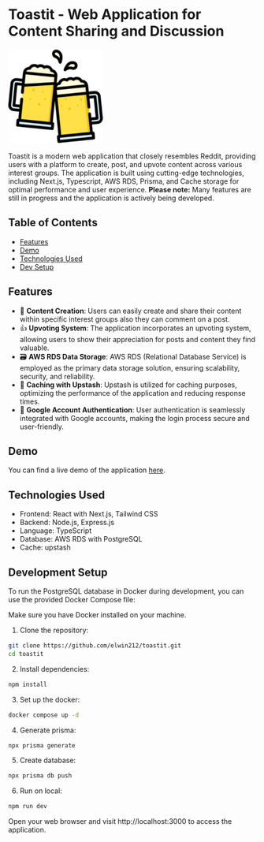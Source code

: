 # Toastit - Web Application for Content Sharing and Discussion

![Toastit Logo](/public/toastit192.png)

Toastit is a modern web application that closely resembles Reddit, providing users with a platform to create, post, and upvote content across various interest groups. The application is built using cutting-edge technologies, including Next.js, Typescript, AWS RDS, Prisma, and Cache storage for optimal performance and user experience.
**Please note:** Many features are still in progress and the application is actively being developed.

## Table of Contents

- [Features](#features)
- [Demo](#demo)
- [Technologies Used](#technologies-used)
- [Dev Setup](#development-setup)

## Features

- 📝 **Content Creation**: Users can easily create and share their content within specific interest groups also they can comment on a post.
- 👍 **Upvoting System**: The application incorporates an upvoting system, allowing users to show their appreciation for posts and content they find valuable.
- 🗃️ **AWS RDS Data Storage**: AWS RDS (Relational Database Service) is employed as the primary data storage solution, ensuring scalability, security, and reliability.
- 🚀 **Caching with Upstash**: Upstash is utilized for caching purposes, optimizing the performance of the application and reducing response times.
- 🔐 **Google Account Authentication**: User authentication is seamlessly integrated with Google accounts, making the login process secure and user-friendly.

## Demo

You can find a live demo of the application [here](https://toastit-dusky.vercel.app/).

## Technologies Used

- Frontend: React with Next.js, Tailwind CSS
- Backend: Node.js, Express.js
- Language: TypeScript
- Database: AWS RDS with PostgreSQL
- Cache: upstash

## Development Setup

To run the PostgreSQL database in Docker during development, you can use the provided Docker Compose file:

Make sure you have Docker installed on your machine.

1. Clone the repository:

```bash
git clone https://github.com/elwin212/toastit.git
cd toastit
```

2. Install dependencies:

```bash
npm install
```

3. Set up the docker:

```bash
docker compose up -d
```

4. Generate prisma:

```bash
npx prisma generate
```

5. Create database:

```bash
npx prisma db push
```

6. Run on local:

```bash
npm run dev
```

Open your web browser and visit http://localhost:3000 to access the application.
